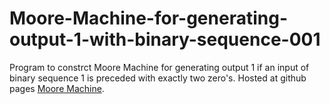 # Moore-Machine-for-generating-output-1-with-binary-sequence-001
Program to constrct Moore Machine for  generating output 1 if an input of binary sequence  1 is preceded with exactly two zero's.
Hosted at github pages [Moore Machine](https://tnem22.github.io/Moore-Machine-for-generating-output-1-with-binary-sequence-001/).
